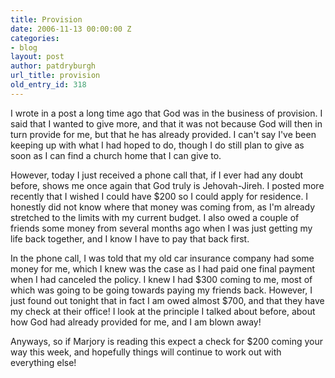 ```yaml
---
title: Provision
date: 2006-11-13 00:00:00 Z
categories:
- blog
layout: post
author: patdryburgh
url_title: provision
old_entry_id: 318
---
```


I wrote in a post a long time ago that God was in the business of provision.  I said that I wanted to give more, and that it was not because God will then in turn provide for me, but that he has already provided. I can't say I've been keeping up with what I had hoped to do, though I do still plan to give as soon as I can find a church home that I can give to. 

However, today I just received a phone call that, if I ever had any doubt before, shows me once again that God truly is Jehovah-Jireh.  I posted more recently that I wished I could have $200 so I could apply for residence.  I honestly did not know where that money was coming from, as I'm already stretched to the limits with my current budget.  I also owed a couple of friends some money from several months ago when I was just getting my life back together, and I know I have to pay that back first. 

In the phone call, I was told that my old car insurance company had some money for me, which I knew was the case as I had paid one final payment when I had canceled the policy.  I knew I had $300 coming to me, most of which was going to be going towards paying my friends back.  However, I just found out tonight that in fact I am owed almost $700, and that they have my check at their office!  I look at the principle I talked about before, about how God had already provided for me, and I am blown away!  

Anyways, so if Marjory is reading this expect a check for $200 coming your way this week, and hopefully things will continue to work out with everything else!